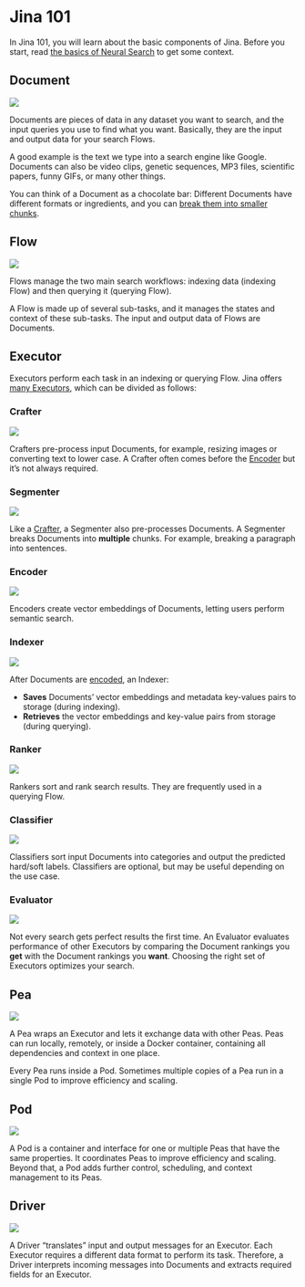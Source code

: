 # Jina 101

In Jina 101, you will learn about the basic components of Jina. Before you start, read [the basics of Neural Search](images/https://jina.ai/2020/07/06/What-is-Neural-Search-and-Why-Should-I-Care.html) to get some context.

<!-- TOC -->


## Document

![](images/document.svg)

Documents are pieces of data in any dataset you want to search, and the input queries you use to find what you want. Basically, they are the input and output data for your search Flows.

A good example is the text we type into a search engine like Google. Documents can also be video clips, genetic sequences, MP3 files, scientific papers, funny GIFs, or many other things.

You can think of a Document as a chocolate bar: Different Documents have different formats or ingredients, and you can [break them into smaller chunks](images/#segmenter).


## Flow

![](images/flow.svg)

Flows manage the two main search workflows: indexing data (indexing Flow) and then querying it (querying Flow).

A Flow is made up of several sub-tasks, and it manages the states and context of these sub-tasks. The input and output data of Flows are Documents.


## Executor

Executors perform each task in an indexing or querying Flow. Jina offers [many Executors](images/https://docs.jina.ai/chapters/all_exec.html), which can be divided as follows:


### Crafter

![](images/crafter.svg)

Crafters pre-process input Documents, for example, resizing images or converting text to lower case. A Crafter often comes before the [Encoder](images/#encoder) but it’s not always required.


### Segmenter

![](images/segmenter.svg)

Like a [Crafter](images/#crafter), a Segmenter also pre-processes Documents. A Segmenter breaks Documents into **multiple** chunks. For example, breaking a paragraph into sentences.


### Encoder 

![](images/encoder.svg)

Encoders create vector embeddings of Documents, letting users perform semantic search. 


### Indexer

![](images/indexer.svg)

After Documents are [encoded](images/#encoder), an Indexer:

*   **Saves** Documents’ vector embeddings and metadata key-values pairs to storage (during indexing).
*   **Retrieves** the vector embeddings and key-value pairs from storage (during querying).


### Ranker

![](images/ranker.svg)

Rankers sort and rank search results. They are frequently used in a querying Flow. 


### Classifier

![](images/classifier.svg)

Classifiers sort input Documents into categories and output the predicted hard/soft labels. Classifiers are optional, but may be useful depending on the use case.


### Evaluator

![](images/evaluator.svg)

Not every search gets perfect results the first time. An Evaluator evaluates performance of other Executors by comparing the Document rankings you **get** with the Document rankings you **want**. Choosing the right set of Executors optimizes your search.


## Pea

![](images/pea.svg)

A Pea wraps an Executor and lets it exchange data with other Peas. Peas can run locally, remotely, or inside a Docker container, containing all dependencies and context in one place.

Every Pea runs inside a Pod. Sometimes multiple copies of a Pea run in a single Pod to improve efficiency and scaling.


## Pod

![](images/pod.svg)

A Pod is a container and interface for one or multiple Peas that have the same properties. It coordinates Peas to improve efficiency and scaling. Beyond that, a Pod adds further control, scheduling, and context management to its Peas.


## Driver

![](images/driver.svg)

A Driver “translates” input and output messages for an Executor. Each Executor requires a different data format to perform its task. Therefore, a Driver interprets incoming messages into Documents and extracts required fields for an Executor. 

